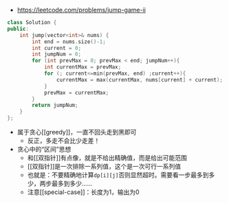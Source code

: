 - https://leetcode.com/problems/jump-game-ii
```cpp
class Solution {
public:
    int jump(vector<int>& nums) {
        int end = nums.size()-1;
        int current = 0;
        int jumpNum = 0;
        for (int prevMax = 0; prevMax < end; jumpNum++){
            int currentMax = prevMax;
            for (; current<=min(prevMax, end) ;current++){
                currentMax = max(currentMax, nums[current] + current);
            }
            prevMax = currentMax;
        }
        return jumpNum;
    }
};
```
- 属于贪心[[greedy]]，一直不回头走到黑即可
  - 反正，多走不会比少走差！
- 贪心中的“区间”思想
  - 和[[双指针]]有点像，就是不给出精确值，而是给出可能范围
  - [[双指针]]是一次排除一系列值，这个是一次可行一系列值
  - 也就是：不要精确地计算`dp[i][j]`否则显然超时。需要看一步最多到多少，两步最多到多少……
  - 注意[[special-case]]：长度为1，输出为0
